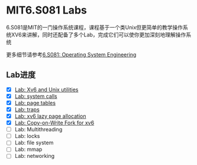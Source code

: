 # MIT6.S081 Labs

6.S081是MIT的一门操作系统课程，课程基于一个类Unix但更简单的教学操作系统XV6来讲解，同时还配备了多个Lab，完成它们可以使你更加深刻地理解操作系统

更多细节请参考[6.S081: Operating System Engineering](https://pdos.csail.mit.edu/6.828/2020/index.html)

## Lab进度

- [x] [Lab: Xv6 and Unix utilities](https://github.com/hikari007/6.S081-Labs/blob/util/util-lab.md)
- [x] [Lab: system calls](https://github.com/hikari007/6.S081-Labs/blob/syscall/syscall-lab.md)
- [x] [Lab: page tables](https://github.com/hikari007/6.S081-Labs/blob/pgtbl/pgtbl-lab.md)
- [x] [Lab: traps](https://github.com/hikari007/6.S081-Labs/blob/traps/trap-lab.md)
- [x] [Lab: xv6 lazy page allocation](https://github.com/hikari007/6.S081-Labs/blob/lazy/lazy-lab.md)
- [x] [Lab: Copy-on-Write Fork for xv6]()
- [ ] Lab: Multithreading
- [ ] Lab: locks
- [ ] Lab: file system
- [ ] Lab: mmap
- [ ] Lab: networking

